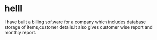 # helll
I have built a billing software for a company which includes database
storage of items,customer details.It also gives customer wise report and
monthly report.
